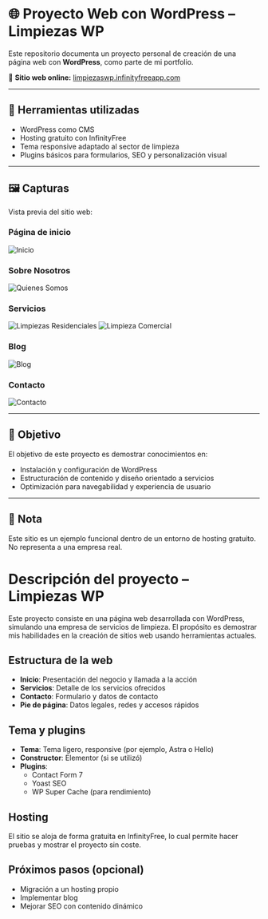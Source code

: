 # 🌐 Proyecto Web con WordPress – Limpiezas WP

Este repositorio documenta un proyecto personal de creación de una página web con **WordPress**, como parte de mi portfolio.

🔗 **Sitio web online:** [limpiezaswp.infinityfreeapp.com](https://limpiezaswp.infinityfreeapp.com)

---

## 🧰 Herramientas utilizadas

- WordPress como CMS
- Hosting gratuito con InfinityFree
- Tema responsive adaptado al sector de limpieza
- Plugins básicos para formularios, SEO y personalización visual

---

## 🖼️ Capturas

Vista previa del sitio web:

### Página de inicio

![Inicio](./capturas_web/Captura_inicio_web.png)

### Sobre Nosotros
![Quienes Somos](./capturas_web/Captura_web_sobre_nosotros.png)

### Servicios

![Limpiezas Residenciales](./capturas_web/Captura_web_Residencial.png)
![Limpieza Comercial](./capturas_web/Captura_web_comercial.png)

### Blog

![Blog](./capturas_web/Captura_web_blog.png)

### Contacto

![Contacto](./capturas_web/Captura_web_contacto.png)


---

## 🎯 Objetivo

El objetivo de este proyecto es demostrar conocimientos en:

- Instalación y configuración de WordPress
- Estructuración de contenido y diseño orientado a servicios
- Optimización para navegabilidad y experiencia de usuario

---

## 📌 Nota

Este sitio es un ejemplo funcional dentro de un entorno de hosting gratuito. No representa a una empresa real.


# Descripción del proyecto – Limpiezas WP

Este proyecto consiste en una página web desarrollada con WordPress, simulando una empresa de servicios de limpieza. El propósito es demostrar mis habilidades en la creación de sitios web usando herramientas actuales.

## Estructura de la web

- **Inicio**: Presentación del negocio y llamada a la acción
- **Servicios**: Detalle de los servicios ofrecidos
- **Contacto**: Formulario y datos de contacto
- **Pie de página**: Datos legales, redes y accesos rápidos

## Tema y plugins

- **Tema**: Tema ligero, responsive (por ejemplo, Astra o Hello)
- **Constructor**: Elementor (si se utilizó)
- **Plugins**:
  - Contact Form 7
  - Yoast SEO
  - WP Super Cache (para rendimiento)

## Hosting

El sitio se aloja de forma gratuita en InfinityFree, lo cual permite hacer pruebas y mostrar el proyecto sin coste.

## Próximos pasos (opcional)

- Migración a un hosting propio
- Implementar blog
- Mejorar SEO con contenido dinámico
